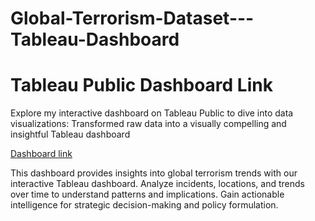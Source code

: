 # Global-Terrorism-Dataset---Tableau-Dashboard
# Tableau Public Dashboard Link

Explore my interactive dashboard on Tableau Public to dive into  data visualizations: Transformed raw data into a visually compelling and insightful Tableau dashboard

[Dashboard link](https://public.tableau.com/views/GLOBALTERRORISMDATASET/MAINDASHBOARD?:language=en-US&:sid=&:display_count=n&:origin=viz_share_link)

This dashboard provides insights into global terrorism trends with our interactive Tableau dashboard. Analyze incidents, locations, and trends over time to understand patterns and implications. Gain actionable intelligence for strategic decision-making and policy formulation.


